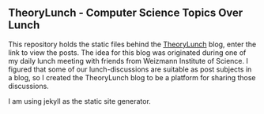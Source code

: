 ## TheoryLunch - Computer Science Topics Over Lunch

This repository holds the static files behind the [TheoryLunch](http://eranamar.github.io) blog, enter the link to view the posts. 
The idea for this blog was originated during one of my daily lunch meeting with friends from Weizmann Institute of Science.
I figured that some of our lunch-discussions are suitable as post subjects in a blog, so I created the TheoryLunch blog to be a platform for sharing those discussions. 

I am using jekyll as the static site generator.
